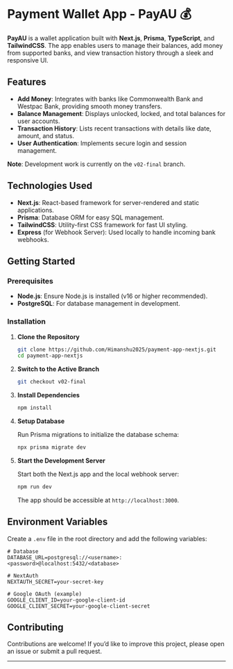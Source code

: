 
# Payment Wallet App - PayAU 💰

**PayAU** is a wallet application built with **Next.js**, **Prisma**, **TypeScript**, and **TailwindCSS**. The app enables users to manage their balances, add money from supported banks, and view transaction history through a sleek and responsive UI.

## Features

- **Add Money**: Integrates with banks like Commonwealth Bank and Westpac Bank, providing smooth money transfers.
- **Balance Management**: Displays unlocked, locked, and total balances for user accounts.
- **Transaction History**: Lists recent transactions with details like date, amount, and status.
- **User Authentication**: Implements secure login and session management.
  
**Note**: Development work is currently on the `v02-final` branch.

## Technologies Used

- **Next.js**: React-based framework for server-rendered and static applications.
- **Prisma**: Database ORM for easy SQL management.
- **TailwindCSS**: Utility-first CSS framework for fast UI styling.
- **Express** (for Webhook Server): Used locally to handle incoming bank webhooks.

## Getting Started

### Prerequisites

- **Node.js**: Ensure Node.js is installed (v16 or higher recommended).
- **PostgreSQL**: For database management in development.

### Installation

1. **Clone the Repository**

   ```bash
   git clone https://github.com/Himanshu2025/payment-app-nextjs.git
   cd payment-app-nextjs
   ```

2. **Switch to the Active Branch**

   ```bash
   git checkout v02-final
   ```

3. **Install Dependencies**

   ```bash
   npm install
   ```

4. **Setup Database**

   Run Prisma migrations to initialize the database schema:

   ```bash
   npx prisma migrate dev
   ```

5. **Start the Development Server**

   Start both the Next.js app and the local webhook server:

   ```bash
   npm run dev
   ```

   The app should be accessible at `http://localhost:3000`.

## Environment Variables

Create a `.env` file in the root directory and add the following variables:

```plaintext
# Database
DATABASE_URL=postgresql://<username>:<password>@localhost:5432/<database>

# NextAuth
NEXTAUTH_SECRET=your-secret-key

# Google OAuth (example)
GOOGLE_CLIENT_ID=your-google-client-id
GOOGLE_CLIENT_SECRET=your-google-client-secret
```

## Contributing

Contributions are welcome! If you’d like to improve this project, please open an issue or submit a pull request.

---
